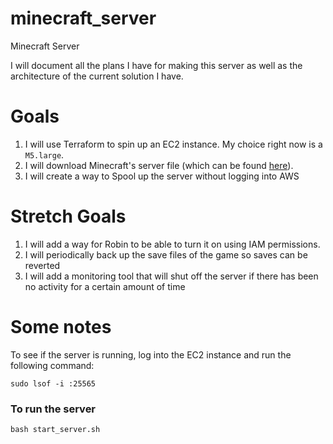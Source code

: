 # minecraft_server
Minecraft Server

I will document all the plans I have for making this server as well as the architecture of the current solution I have.

Goals
==
1. I will use Terraform to spin up an EC2 instance. My choice right now is a `M5.large`.
2. I will download Minecraft's server file (which can be found [here](https://www.minecraft.net/en-us/download/server)).
3. I will create a way to Spool up the server without logging into AWS

Stretch Goals
==
1. I will add a way for Robin to be able to turn it on using IAM permissions.
2. I will periodically back up the save files of the game so saves can be reverted
3. I will add a monitoring tool that will shut off the server if there has been no activity for a certain amount of time

Some notes
==
To see if the server is running, log into the EC2 instance and run the following command:
```
sudo lsof -i :25565
```

### To run the server
```
bash start_server.sh
```
